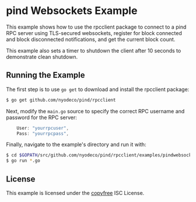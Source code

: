 pind Websockets Example
=======================

This example shows how to use the rpcclient package to connect to a pind RPC
server using TLS-secured websockets, register for block connected and block
disconnected notifications, and get the current block count.

This example also sets a timer to shutdown the client after 10 seconds to
demonstrate clean shutdown.

## Running the Example

The first step is to use `go get` to download and install the rpcclient package:

```bash
$ go get github.com/nyodeco/pind/rpcclient
```

Next, modify the `main.go` source to specify the correct RPC username and
password for the RPC server:

```Go
	User: "yourrpcuser",
	Pass: "yourrpcpass",
```

Finally, navigate to the example's directory and run it with:

```bash
$ cd $GOPATH/src/github.com/nyodeco/pind/rpcclient/examples/pindwebsockets
$ go run *.go
```

## License

This example is licensed under the [copyfree](http://copyfree.org) ISC License.
